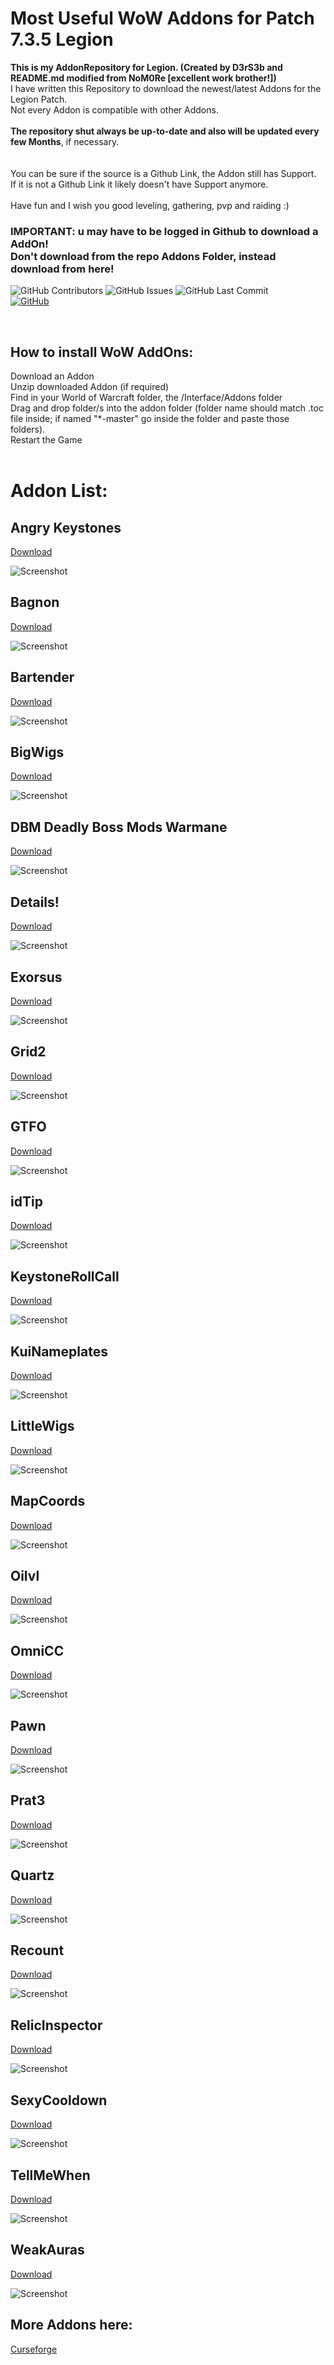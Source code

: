 # Most Useful WoW Addons for Patch 7.3.5 Legion

**This is my AddonRepository for Legion. (Created by D3rS3b and README.md modified from NoM0Re [excellent work brother!])**<br/>I have written this Repository to download the newest/latest Addons for the Legion Patch.<br/>
Not every Addon is compatible with other Addons.<br/><br/>
**The repository shut always be up-to-date and also will be updated every few Months**, if necessary.<br/><br/>
<br/>You can be sure if the source is a Github Link, the Addon still has Support.<br/>
If it is not a Github Link it likely doesn't have Support anymore.<br/><br/>
Have fun and I wish you good leveling, gathering, pvp and raiding :)<br/>

### IMPORTANT: u may have to be logged in Github to download a AddOn!<br/>Don't download from the repo Addons Folder, instead download from here!

<img alt="GitHub Contributors" src="https://img.shields.io/github/contributors/D3rS3b/legion-addons" /> <img alt="GitHub Issues" src="https://img.shields.io/github/issues/D3rS3b/legion-addons" />  <img alt="GitHub Last Commit" src="https://img.shields.io/github/last-commit/D3rS3b/legion-addons" /> <br/>
<a href='https://github.com/D3rS3b' target="_blank">
  <img alt='GitHub' src='https://img.shields.io/badge/github-100000?style=flat-square&logo=GitHub&logoColor=white&labelColor=black&color=black'/>
</a>

<br/>

## **How to install WoW AddOns:**

   Download an Addon<br/>
   Unzip downloaded Addon (if required)<br/>
   Find in your World of Warcraft folder, the /Interface/Addons folder<br/>
   Drag and drop folder/s into the addon folder (folder name should match .toc file inside; if named "*-master" go inside the folder and paste those folders).<br/>
   Restart the Game<br/><br/>

# **Addon List:**

## **Angry Keystones**

[Download](https://github.com/D3rS3b/legion-addons/tree/main/src/Addons/AngryKeystones-v0.13.0.zip)

![Screenshot](https://github.com/D3rS3b/legion-addons/blob/main/src/Pictures/Angrykeystone.png)<br/>

## **Bagnon**

[Download](https://github.com/D3rS3b/legion-addons/tree/main/src/Addons/Bagnon.zip)

![Screenshot](https://github.com/D3rS3b/legion-addons/blob/main/src/Pictures/bagnon.jpg)<br/>

## **Bartender**

[Download](https://github.com/D3rS3b/legion-addons/tree/main/src/Addons/Bartender4.zip)

![Screenshot](https://github.com/D3rS3b/legion-addons/blob/main/src/Pictures/Bartender.png)<br/>

## **BigWigs**

[Download](https://github.com/D3rS3b/legion-addons/tree/main/src/Addons/BigWigs.zip)

![Screenshot](https://github.com/D3rS3b/legion-addons/blob/main/src/Pictures/bigwigs.png)<br/>

## **DBM Deadly Boss Mods Warmane**

[Download](https://github.com/D3rS3b/legion-addons/tree/main/src/Addons/DBM.zip)

![Screenshot](https://github.com/D3rS3b/legion-addons/blob/main/src/Pictures/dbm.png)<br/>

## **Details!**

[Download](https://github.com/D3rS3b/legion-addons/tree/main/src/Addons/Details.zip)

![Screenshot](https://github.com/D3rS3b/legion-addons/blob/main/src/Pictures/details.png)<br/>

## **Exorsus**

[Download](https://github.com/D3rS3b/legion-addons/tree/main/src/Addons/Exorsus.zip)

![Screenshot](https://github.com/D3rS3b/legion-addons/blob/main/src/Pictures/exorsus.png)<br/>

## **Grid2**

[Download](https://github.com/D3rS3b/legion-addons/tree/main/src/Addons/Grid2.zip)

![Screenshot](https://github.com/D3rS3b/legion-addons/blob/main/src/Pictures/grid2.png)<br/>

## **GTFO**

[Download](https://github.com/D3rS3b/legion-addons/tree/main/src/Addons/GTFO.zip)

![Screenshot](https://github.com/D3rS3b/legion-addons/blob/main/src/Pictures/GTFO.png)<br/>

## **idTip**

[Download](https://github.com/D3rS3b/legion-addons/tree/main/src/Addons/idTip.zip)

![Screenshot](https://github.com/D3rS3b/legion-addons/blob/main/src/Pictures/idTip.png)<br/>

## **KeystoneRollCall**

[Download](https://github.com/D3rS3b/legion-addons/tree/main/src/Addons/KeystoneRollCall.zip)

![Screenshot](https://github.com/D3rS3b/legion-addons/blob/main/src/Pictures/KeystoneRollCall.png)<br/>

## **KuiNameplates**

[Download](https://github.com/D3rS3b/legion-addons/tree/main/src/Addons/KuiNameplates.zip)

![Screenshot](https://github.com/D3rS3b/legion-addons/blob/main/src/Pictures/KuiNameplates.png)<br/>

## **LittleWigs**

[Download](https://github.com/D3rS3b/legion-addons/tree/main/src/Addons/LittleWigs.zip)

![Screenshot](https://github.com/D3rS3b/legion-addons/blob/main/src/Pictures/LittleWigs.png)<br/>

## **MapCoords**

[Download](https://github.com/D3rS3b/legion-addons/tree/main/src/Addons/MapCoords.zip)

![Screenshot](https://github.com/D3rS3b/legion-addons/blob/main/src/Pictures/MapCoords.png)<br/>

## **Oilvl**

[Download](https://github.com/D3rS3b/legion-addons/tree/main/src/Addons/Oilvl.zip)

![Screenshot](https://github.com/D3rS3b/legion-addons/blob/main/src/Pictures/Oilvl.jpg)<br/>

## **OmniCC**

[Download](https://github.com/D3rS3b/legion-addons/tree/main/src/Addons/OmniCC.zip)

![Screenshot](https://github.com/D3rS3b/legion-addons/blob/main/src/Pictures/OmniCC.png)<br/>

## **Pawn**

[Download](https://github.com/D3rS3b/legion-addons/tree/main/src/Addons/Pawn.zip)

![Screenshot](https://github.com/D3rS3b/legion-addons/blob/main/src/Pictures/Pawn.png)<br/>

## **Prat3**

[Download](https://github.com/D3rS3b/legion-addons/tree/main/src/Addons/Prat3.zip)

![Screenshot](https://github.com/D3rS3b/legion-addons/blob/main/src/Pictures/Prat3.jpg)<br/>

## **Quartz**

[Download](https://github.com/D3rS3b/legion-addons/tree/main/src/Addons/Quartz.zip)

![Screenshot](https://github.com/D3rS3b/legion-addons/blob/main/src/Pictures/quartz.jpg)<br/>

## **Recount**

[Download](https://github.com/D3rS3b/legion-addons/tree/main/src/Addons/Recount.zip)

![Screenshot](https://github.com/D3rS3b/legion-addons/blob/main/src/Pictures/recount.jpg)<br/>

## **RelicInspector**

[Download](https://github.com/D3rS3b/legion-addons/tree/main/src/Addons/RelicInspector.zip)

![Screenshot](https://github.com/D3rS3b/legion-addons/blob/main/src/Pictures/RelicInspector.png)<br/>

## **SexyCooldown**

[Download](https://github.com/D3rS3b/legion-addons/tree/main/src/Addons/SexyCooldown.zip)

![Screenshot](https://github.com/D3rS3b/legion-addons/blob/main/src/Pictures/SexyCooldown.png)<br/>

## **TellMeWhen**

[Download](https://github.com/D3rS3b/legion-addons/tree/main/src/Addons/TellMeWhen.zip)

![Screenshot](https://github.com/D3rS3b/legion-addons/blob/main/src/Pictures/TellMeWhen.png)<br/>

## **WeakAuras**

[Download](https://github.com/D3rS3b/legion-addons/tree/main/src/Addons/WeakAuras.zip)

![Screenshot](https://github.com/D3rS3b/legion-addons/blob/main/src/Pictures/weakauras.png)<br/>


## **More Addons here:**
[Curseforge](https://www.curseforge.com/wow/search?page=1&pageSize=20&sortBy=relevancy&class=addons&version=7.3.5)<br/>